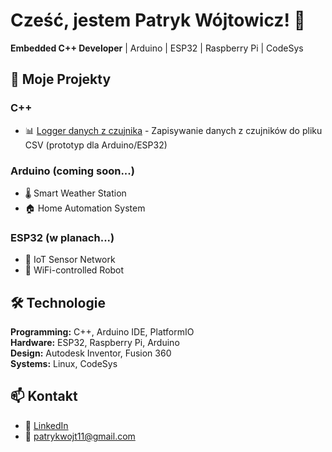 # Cześć, jestem Patryk Wójtowicz! 👋

**Embedded C++ Developer** | Arduino | ESP32 | Raspberry Pi | CodeSys

## 🔧 Moje Projekty

### C++
- 📊 [Logger danych z czujnika](https://github.com/PatrykxWojtowicz/Logger-danych-z-czujnika-na-PC) - Zapisywanie danych z czujników do pliku CSV (prototyp dla Arduino/ESP32)

### Arduino (coming soon...)
- 🌡️ Smart Weather Station 
- 🏠 Home Automation System

### ESP32 (w planach...)
- 📡 IoT Sensor Network
- 🤖 WiFi-controlled Robot

## 🛠️ Technologie
**Programming:** C++, Arduino IDE, PlatformIO  
**Hardware:** ESP32, Raspberry Pi, Arduino  
**Design:** Autodesk Inventor, Fusion 360  
**Systems:** Linux, CodeSys  

## 📫 Kontakt
- 💼 [LinkedIn](https://www.linkedin.com/in/patryk-w%C3%B3jtowicz-0aa272361/)
- 📧 patrykwojt11@gmail.com
